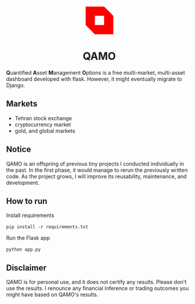 <p align="center">
  <img width="75" height="75" src="static/image/logo.png">
  <h1 align="center">QAMO</h1>
</p>

**Q**uantified **A**sset **M**anagement **O**ptions is a free multi-market, multi-asset dashboard developed with flask. However, it might eventually migrate to Django.

## Markets
- Tehran stock exchange
- cryptocurrency market
- gold, and global markets

## Notice
QAMO is an offspring of previous tiny projects I conducted individually in the past. In the first phase, it would manage to rerun the previously written code. As the project grows, I will improve its reusability, maintenance, and development. 

## How to run
Install requirements
```
pip install -r requirements.txt
```
Run the Flask app
```
python app.py
```

## Disclaimer
QAMO is for personal use, and it does not certify any results. Please don't use the results. I renounce any financial inference or trading outcomes you might have based on QAMO's results.
